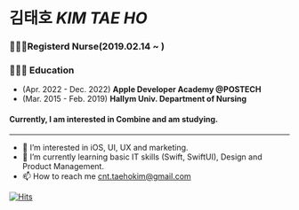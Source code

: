 # 김태호 *KIM TAE HO*

<!-- ### 👨🏻‍💻iOS Developer<br> -->
### 👨🏻‍⚕️Registerd Nurse(2019.02.14 ~ )<br>
### 👨🏻‍🎓 Education
- (Apr. 2022 - Dec. 2022) **Apple Developer Academy @POSTECH**
- (Mar. 2015 - Feb. 2019) **Hallym Univ. Department of Nursing**

#### Currently, I am interested in Combine and am studying.
---
- 👀 I’m interested in iOS, UI, UX and marketing.
- 🌱 I’m currently learning basic IT skills (Swift, SwiftUI), Design and Product Management.
- 📫 How to reach me <cnt.taehokim@gmail.com>



[![Hits](https://hits.seeyoufarm.com/api/count/incr/badge.svg?url=https%3A%2F%2Fgithub.com%2Ftea-hkim&count_bg=%2379C83D&title_bg=%23555555&icon=&icon_color=%23E7E7E7&title=hits&edge_flat=false)](https://hits.seeyoufarm.com)
